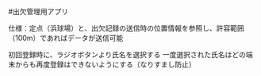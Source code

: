 #出欠管理用アプリ

仕様：定点（浜球場）と、出欠記録の送信時の位置情報を参照し、許容範囲（100m）であればデータが送信可能

初回登録時に、ラジオボタンより氏名を選択する
一度選択された氏名はどの端末からも再度登録はできないようにする（なりすまし防止）
